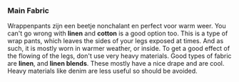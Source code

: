 ### Main Fabric

Wrappenpants zijn een beetje nonchalant en perfect voor warm weer. You can't go wrong with **linen** and **cotton** is a good option too. This is a type of wrap pants, which leaves the sides of your legs exposed at times. And as such, it is mostly worn in warmer weather, or inside. To get a good effect of the flowing of the legs, don't use very heavy materials. Good types of fabric are **linen**, and **linen blends**. These mostly have a nice drape and are cool. Heavy materials like denim are less useful so should be avoided.
